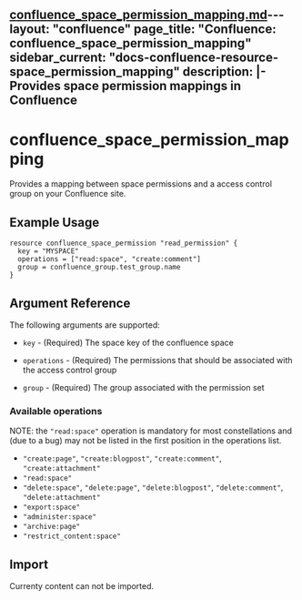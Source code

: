 [confluence_space_permission_mapping.md](confluence_space_permission_mapping.md)---
layout: "confluence"
page_title: "Confluence: confluence_space_permission_mapping"
sidebar_current: "docs-confluence-resource-space_permission_mapping"
description: |-
  Provides space permission mappings in Confluence
---

# confluence_space_permission_mapping

Provides a mapping between space permissions and a access control group on your Confluence site.

## Example Usage

```hcl
resource confluence_space_permission "read_permission" {
  key = "MYSPACE"
  operations = ["read:space", "create:comment"]
  group = confluence_group.test_group.name
}
```

## Argument Reference

The following arguments are supported:

* `key` - (Required) The space key of the confluence space

* `operations` - (Required) The permissions that should be associated with the access control group

* `group` - (Required) The group associated with the permission set

### Available operations
NOTE: the `"read:space"` operation is mandatory for most constellations and (due to a bug) may not be listed in the
first position in the operations list.
* `"create:page"`, `"create:blogpost"`, `"create:comment"`, `"create:attachment"`
* `"read:space"`
* `"delete:space"`, `"delete:page"`, `"delete:blogpost"`, `"delete:comment"`, `"delete:attachment"`
* `"export:space"`
* `"administer:space"`
* `"archive:page"`
* `"restrict_content:space"`

## Import

Currenty content can not be imported.

